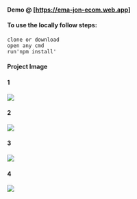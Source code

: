 #### Demo @ [https://ema-jon-ecom.web.app]

#### To use the locally follow steps:
  
```
clone or download 
open any cmd
run'npm install'
```
#### Project Image

#### 1
<img src="https://i.ibb.co/yg5c32k/1.png">

#### 2
<img src="https://i.ibb.co/vVBXP5N/2.png">

#### 3
<img src="https://i.ibb.co/XF6xPXQ/6.png">

#### 4
<img src="https://i.ibb.co/zfP4zGM/4.png">
